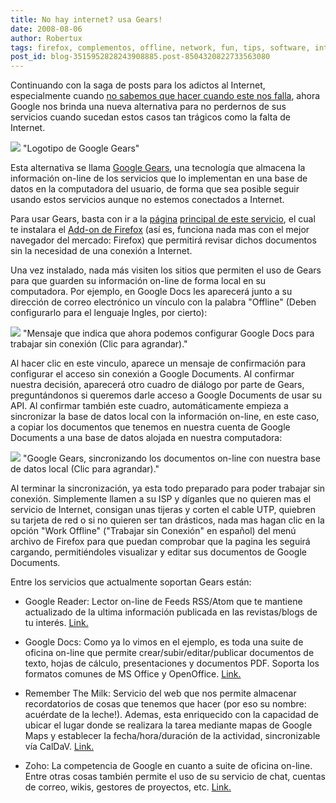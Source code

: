 ```yaml
---
title: No hay internet? usa Gears!
date: 2008-08-06
author: Robertux
tags: firefox, complementos, offline, network, fun, tips, software, internet, interesante, recomendado, addon, web 2.0, computadoras, google, tecnologia, base de datos, herramienta
post_id: blog-3515952828243908885.post-8504320822733563080
---
```


Continuando con la saga de posts para los adictos al Internet, especialmente cuando [no sabemos que hacer cuando este nos falla](http://srbyte.blogspot.com/2008/02/guia-para-la-supervivencia-del-geek.html), ahora Google nos brinda una nueva alternativa para no perdernos de sus servicios cuando sucedan estos casos tan trágicos como la falta de Internet.

[![](https://3.bp.blogspot.com/_jH77WNrMVRA/SJnltsipQQI/AAAAAAAAB-A/8lJ4s20QhoU/s400/GearsLogo.png)](https://3.bp.blogspot.com/_jH77WNrMVRA/SJnltsipQQI/AAAAAAAAB-A/8lJ4s20QhoU/s1600-h/GearsLogo.png)
"Logotipo de Google
Gears"

Esta alternativa se llama [Google Gears](http://gears.google.com/), una tecnología que almacena la información on-line de los servicios que lo implementan en una base de datos en la computadora del usuario, de forma que sea posible seguir usando estos servicios aunque no estemos conectados a Internet.

Para usar Gears, basta con ir a la [página](http://gears.google.com/) [principal de este servicio](http://gears.google.com/), el cual te instalara el [Add-on de Firefox](http://srbyte.blogspot.com/2008/07/qu-es-un-complementoadd-on-de-firefox.html) (así es, funciona nada mas con el mejor navegador del mercado: Firefox) que permitirá revisar dichos documentos sin la necesidad de una conexión a Internet.

Una vez instalado, nada más visiten los sitios que permiten el uso de Gears para que guarden su información on-line de forma local en su computadora. Por ejemplo, en Google Docs les aparecerá junto a su dirección de correo electrónico un vínculo con la palabra "Offline" (Deben configurarlo para el lenguaje Ingles, por cierto):

[![](https://3.bp.blogspot.com/_jH77WNrMVRA/SJnq73SEObI/AAAAAAAAB-Q/78l9TwmuXW0/s400/GearsOfflineMessage.png)](https://3.bp.blogspot.com/_jH77WNrMVRA/SJnq73SEObI/AAAAAAAAB-Q/78l9TwmuXW0/s1600-h/GearsOfflineMessage.png)
"Mensaje que indica que ahora podemos configurar Google Docs para trabajar sin
conexión (Clic para agrandar)."

Al hacer clic en este vinculo, aparece un mensaje de confirmación para configurar el acceso sin conexión a Google Documents. Al confirmar nuestra decisión, aparecerá otro cuadro de diálogo por parte de Gears, preguntándonos si queremos darle acceso a Google Documents de usar su API. Al confirmar también este cuadro, automáticamente empieza a sincronizar la base de datos local con la información on-line, en este caso, a copiar los documentos que tenemos en nuestra cuenta de Google Documents a una base de datos alojada en nuestra computadora:

[![](https://1.bp.blogspot.com/_jH77WNrMVRA/SJntoEJlBWI/AAAAAAAAB-g/SbwGQ9n_Xvw/s400/GoogleDocsSync.png)](https://1.bp.blogspot.com/_jH77WNrMVRA/SJntoEJlBWI/AAAAAAAAB-g/SbwGQ9n_Xvw/s1600-h/GoogleDocsSync.png)
"Google Gears,
sincronizando los documentos on-line con nuestra base de datos local (Clic para agrandar)."

Al terminar la sincronización, ya esta todo preparado para poder trabajar sin conexión. Simplemente llamen a su ISP y díganles que no quieren mas el servicio de Internet, consigan unas tijeras y corten el cable UTP, quiebren su tarjeta de red o si no quieren ser tan drásticos, nada mas hagan clic en la opción "Work Offline" ("Trabajar sin Conexión" en español) del menú archivo de Firefox para que puedan comprobar que la pagina les seguirá cargando, permitiéndoles visualizar y editar sus documentos de Google Documents.

Entre los servicios que actualmente soportan Gears están:

- Google Reader: Lector on-line de Feeds RSS/Atom que te mantiene actualizado de la ultima información publicada en las revistas/blogs de tu interés. [Link.](http://reader.google.com/)

- Google Docs: Como ya lo vimos en el ejemplo, es toda una suite de oficina on-line que permite crear/subir/editar/publicar documentos de texto, hojas de cálculo, presentaciones y documentos PDF. Soporta los formatos comunes de MS Office y OpenOffice. [Link.](http://docs.google.com/)

- Remember The Milk: Servicio del web que nos permite almacenar recordatorios de cosas que tenemos que hacer (por eso su nombre: acuérdate de la leche!). Ademas, esta enriquecido con la capacidad de ubicar el lugar donde se realizara la tarea mediante mapas de Google Maps y establecer la fecha/hora/duración de la actividad, sincronizable vía CalDaV. [Link.](http://www.rememberthemilk.com/)

- Zoho: La competencia de Google en cuanto a suite de oficina on-line. Entre otras cosas también permite el uso de su servicio de chat, cuentas de correo, wikis, gestores de proyectos, etc. [Link.](http://www.zoho.com/)
